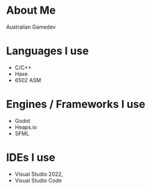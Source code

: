 # About Me
Australian Gamedev

# Languages I use
- C/C++
- Haxe
- 6502 ASM

# Engines / Frameworks I use
- Godot
- Heaps.io
- SFML

# IDEs I use
- Visual Studio 2022,
- Visual Studio Code

<!---
BlueManDev/BlueManDev is a ✨ special ✨ repository because its `README.md` (this file) appears on your GitHub profile.
You can click the Preview link to take a look at your changes.
--->
